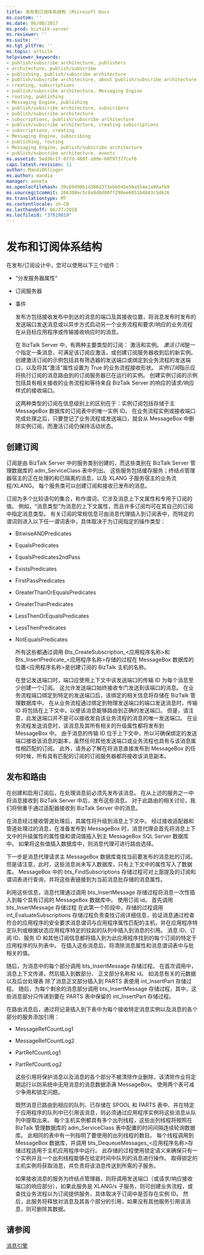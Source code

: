 ```yaml
---
title: 发布和订阅体系结构 |Microsoft Docs
ms.custom: ''
ms.date: 06/08/2017
ms.prod: biztalk-server
ms.reviewer: ''
ms.suite: ''
ms.tgt_pltfrm: ''
ms.topic: article
helpviewer_keywords:
- publish/subscribe architecture, publishers
- architecture, publish/subscribe
- publishing, publish/subscribe architecture
- publish/subscribe architecture, about publish/subscribe architecture
- creating, subscriptions
- publish/subscribe architecture, Messaging Engine
- routing, publishing
- Messaging Engine, publishing
- publish/subscribe architecture, subscribers
- publish/subscribe architecture
- subscriptions, publish/subscribe architecture
- publish/subscribe architecture, creating subscriptions
- subscriptions, creating
- Messaging Engine, subscribing
- publishing, routing
- Messaging Engine, publish/subscribe architecture
- publish/subscribe architecture, events
ms.assetid: 5ed36c1f-077d-468f-a99e-60f97377cef6
caps.latest.revision: 11
author: MandiOhlinger
ms.author: mandia
manager: anneta
ms.openlocfilehash: 39c69d98b1d386d373ebb045e50a554e1a98afb9
ms.sourcegitcommit: 266308ec5c6a9d8d80ff298ee6051b4843c5d626
ms.translationtype: MT
ms.contentlocale: zh-CN
ms.lasthandoff: 06/27/2018
ms.locfileid: "37019819"
---
```

# <a name="publish-and-subscribe-architecture"></a>发布和订阅体系结构
在发布/订阅设计中，您可以使用以下三个组件：  
  
- “分发服务器属性”  
  
- 订阅服务器  
  
- 事件  
  
  发布方包括接收发布中到达的消息的端口及其接收位置，将消息发布时发布的发送端口发送消息或以异步方式启动另一个业务流程和要求/响应的业务流程在从目标应用程序或传输接收响应时的消息。  
  
  在 BizTalk Server 中，有两种主要类型的订阅： 激活和实例。 *激活订阅*是一个指定一条消息，可满足该订阅应激活，或创建订阅服务器收到后的新实例。 创建激活订阅的示例包括具有筛选器的发送端口或绑定到业务流程的发送端口，以及将其“激活”属性设置为 True 的业务流程接收形状。 *实例订阅*指示应将执行订阅的消息路由到的订阅服务器已在运行的实例。 创建实例订阅的示例包括具有相关接收的业务流程和等待来自 BizTalk Server 的响应的请求/响应样式的接收端口。  
  
  这两种类型的订阅在信息级别上的区别在于：实例订阅包括存储于主 MessageBox 数据库的订阅表中的唯一实例 ID。 在业务流程实例或接收端口完成处理之后，只要登记了业务流程或发送端口，就会从 MessageBox 中删除实例订阅，而激活订阅仍保持活动状态。  
  
## <a name="creating-subscriptions"></a>创建订阅  
 订阅是由 BizTalk Server 中的服务类别创建的，而这些类别在 BizTalk Server 管理数据库的 adm_ServiceClass 表中列出。 这些服务包括缓存服务；终结点管理器宿主的正在处理的和已隔离的消息，以及 XLANG 子服务宿主的业务流程/XLANG。 每个服务类可以创建订阅和接收已发布的消息。  
  
 订阅为多个比较语句的集合，称作谓词，它涉及消息上下文属性和专用于订阅的值。 例如，“消息类型”为消息的上下文属性，而且许多订阅均可在其自己的订阅中指定消息类型。 有关订阅的常规信息可由消息代理插入到订阅表中，而特定的谓词则进入以下任一谓词表中，具体取决于为订阅指定的操作类型：  
  
- BitwiseANDPredicates  
  
- EqualsPredicates  
  
- EqualsPredicates2ndPass  
  
- ExistsPredicates  
  
- FirstPassPredicates  
  
- GreaterThanOrEqualsPredicates  
  
- GreaterThanPredicates  
  
- LessThenOrEqualsPredicates  
  
- LessThenPredicates  
  
- NotEqualsPredicates  
  
  所有这些都通过调用 Bts_CreateSubscription_\<应用程序名称\>和 Bts_InsertPredicate_\<应用程序名称\>存储的过程在 MessageBox 数据库的位置\<应用程序名称\>是创建订阅的 BizTalk 主机的名称。  
  
  在登记发送端口时，端口应使用上下文中该发送端口的传输 ID 为每个消息至少创建一个订阅。 这允许发送端口始终接收专门发送到该端口的消息。 在业务流程端口绑定到特定的发送端口后，该绑定的相关信息将存储在 BizTalk 管理数据库中。 在从业务流程通过绑定到物理发送端口的端口发送消息时，传输 ID 将包括在上下文中，以便该消息能够路由到正确的发送端口。 但是，请注意，此发送端口并不是可以接收发自该业务流程的消息的唯一发送端口。 在业务流程发送消息时，该消息及其所有相关的升级属性都将发布到 MessageBox 中。 由于消息的传输 ID 位于上下文中，所以可确保绑定的发送端口接收该消息的副本，虽然任何其他发送端口或业务流程也具有与该消息属性相匹配的订阅。 此外，请务必了解在将消息直接发布到 MessageBox 的任何时候，所有具有匹配的订阅的订阅服务器都将接收该消息副本。  
  
## <a name="publishing-and-routing"></a>发布和路由  
 在创建和启用订阅后，在处理消息前必须先发布该消息。 在从上述的服务之一中将消息接收到 BizTalk Server 中后，发布这些消息。 对于此路由的相关讨论，我们将侧重于通过适配器接收到 BizTalk Server 中的消息。  
  
 在消息经过接收管道处理后，其属性将升级到消息上下文中。 经过接收适配器和管道处理过的消息，在准备发布到 MessageBox 时，消息代理会首先将消息上下文中的升级属性的属性值和谓词值插入到主 MessageBox SQL Server 数据库中。 如果将这些值插入数据库中，则消息代理可进行路由选择。  
  
 下一步是消息代理请求主 MessageBox 数据库查找当前要发布的消息批的订阅。 但是请注意，此时，这些消息尚未写入数据库，只有上下文中的属性写入了数据库。 MessageBox 中的 bts_FindSubscriptions 存储过程可对上面提及的订阅和谓词表进行查询，并将这些表链接到为当前消息批存储的消息属性。  
  
 利用这些信息，消息代理通过调用 bts_InsertMessage 存储过程将消息一次性插入到每个具有订阅的 MessageBox 数据库中。 使用订阅 id。 首先调用 bts_InsertMessage 存储过程 在此第一个阶段中，存储的过程调用 int_EvaluateSubscriptions 存储过程负责查找订阅详细信息，验证消息通过检查符合的应用程序的安全要求消息谓词与应用程序属性匹配的主机，并在应用程序特定队列或根据状态应用程序特定的挂起的队列中插入到消息的引用。 消息 ID、订阅 ID、服务 ID 和其他订阅信息都将插入到为此应用程序找到的每个订阅的特定于应用程序的队列表中。 在插入这些消息后，将清除消息属性和消息谓词表中与批相关的值。  
  
 随后，为消息中的每个部分调用 bts_InsertMessage 存储过程。 在首次调用中，消息上下文传递，然后插入到数部分、 正文部分名称和 id。 如消息有关的元数据以及后台处理表 除了消息正文部分插入到 PARTS 表使用 int_InsertPart 存储过程。 随后，为每个剩余的消息部分调用 bts_InsertMessage 存储过程，其中，这些消息部分只传递到要在 PARTS 表中保留的 int_InsertPart 存储过程。  
  
 在路由消息后，通过将记录插入到下表中为每个接收特定消息实例以及消息的各个部分的服务添加引用：  
  
- MessageRefCountLog1  
  
- MessageRefCountLog2  
  
- PartRefCountLog1  
  
- PartRefCountLog2  
  
  这些引用将保护消息以及消息的各个部分不被清除作业删除，该清除作业将定期运行以防系统中无用消息的消息数据添满 MessageBox。 使用两个表可减少争用和锁定问题。  
  
  既然消息已路由到相应的队列、已存储在 SPOOL 和 PARTS 表中、并在特定于应用程序的队列中已引用该消息，则必须通过应用程序实例将这些消息从队列中提取出来。 每个主机实例都具有多个出列线程，这些出列线程将按照在 BizTalk 管理数据库的 adm_ServiceClass 表中配置的时间间隔连续轮询数据库。 此相同的表中有一列指明了要使用的出列线程的数目。 每个线程调用到 MessageBox 数据库，并调用 bts_DequeueMessages_\<应用程序名称\>存储过程适用于主机应用程序中运行。 此存储的过程使用锁定语义来确保只有一个实例并且一个出列线程能够在给定时间中队列的消息进行操作。 取得锁定的主机实例将获取消息，并负责将该消息传送到所需的子服务。  
  
  如果接收消息的服务为终结点管理器，则将调用发送端口（或请求/响应接收端口的响应部分），如果此服务是 XLANG/s 子服务，则可创建业务流程，或查找业务流程以为订阅提供服务，具体取决于订阅中是否存在实例 ID。 然后，此服务将释放对消息及其各个部分的引用，如果没有其他服务引用该消息，则可删除其数据。  
  
## <a name="see-also"></a>请参阅  
 [消息引擎 ](../core/the-messaging-engine.md)